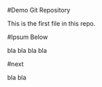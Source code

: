 #Demo Git Repository

This is the first file in this repo.

#Ipsum Below

bla bla bla bla

#next 

bla bla